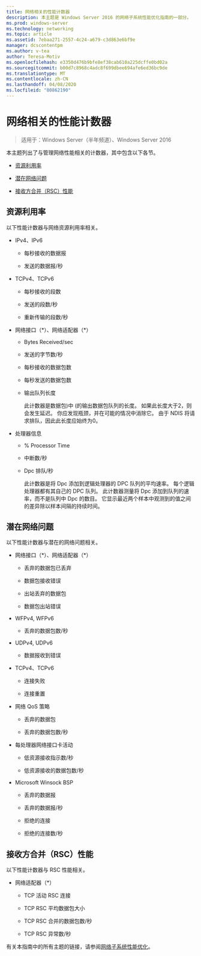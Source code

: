 ```yaml
---
title: 网络相关的性能计数器
description: 本主题是 Windows Server 2016 的网络子系统性能优化指南的一部分。
ms.prod: windows-server
ms.technology: networking
ms.topic: article
ms.assetid: 7ebaa271-2557-4c24-a679-c3d863e6bf9e
manager: dcscontentpm
ms.author: v-tea
author: Teresa-Motiv
ms.openlocfilehash: e3350d476b9bfe8ef38cab610a225dcffe0bd02a
ms.sourcegitcommit: b00d7c8968c4adc8f699dbee694afe6ed36bc9de
ms.translationtype: MT
ms.contentlocale: zh-CN
ms.lasthandoff: 04/08/2020
ms.locfileid: "80862190"
---
```

# <a name="network-related-performance-counters"></a>网络相关的性能计数器

>适用于：Windows Server（半年频道）、Windows Server 2016

本主题列出了与管理网络性能相关的计数器，其中包含以下各节。  
  
-   [资源利用率](#bkmk_ru)  
  
-   [潜在网络问题](#bkmk_np)  
  
-   [接收方合并（RSC）性能](#bkmk_rsc)  
  
##  <a name="resource-utilization"></a><a name="bkmk_ru"></a>资源利用率  

以下性能计数器与网络资源利用率相关。  
  
- IPv4、IPv6  
  
  -   每秒接收的数据报  
  
  -   发送的数据报/秒  
  
- TCPv4、TCPv6  
  
  -   每秒接收的段数  
  
  -   发送的段数/秒  
  
  -   重新传输的段数/秒  
  
- 网络接口（*）、网络适配器（\*）  
  
  - Bytes Received/sec  
  
  - 发送的字节数/秒  
  
  - 每秒接收的数据包数  
  
  - 每秒发送的数据包数  
  
  - 输出队列长度  
  
    此计数器是数据包\)中 \(的输出数据包队列的长度。 如果此长度大于2，则会发生延迟。 你应发现瓶颈，并在可能的情况中消除它。 由于 NDIS 将请求排队，因此此长度应始终为0。  
  
- 处理器信息  
  
  - % Processor Time  
  
  - 中断数/秒  
  
  - Dpc 排队/秒  
  
    此计数器是将 Dpc 添加到逻辑处理器的 DPC 队列的平均速率。 每个逻辑处理器都有其自己的 DPC 队列。 此计数器测量将 Dpc 添加到队列的速率，而不是队列中 Dpc 的数目。 它显示最近两个样本中观测到的值之间的差异除以样本间隔的持续时间。  
  
##  <a name="potential-network-problems"></a><a name="bkmk_np"></a>潜在网络问题  

以下性能计数器与潜在的网络问题相关。  
  
-   网络接口（*）、网络适配器（\*）  
  
    -   丢弃的数据包已丢弃  
  
    -   数据包接收错误  
  
    -   出站丢弃的数据包  
  
    -   数据包出站错误  
  
-   WFPv4, WFPv6  
  
    -   丢弃的数据包数/秒

-   UDPv4, UDPv6

    -   数据报收到错误  
  
-   TCPv4、TCPv6  
  
    -   连接失败  
  
    -   连接重置  
  
-   网络 QoS 策略  
  
    -   丢弃的数据包  
  
    -   丢弃的数据包数/秒  
  
-   每处理器网络接口卡活动  
  
    -   低资源接收指示数/秒  
  
    -   低资源接收的数据包数/秒  
  
-   Microsoft Winsock BSP  
  
    -   丢弃的数据报  
  
    -   丢弃的数据报/秒  
  
    -   拒绝的连接  
  
    -   拒绝的连接数/秒  
  
##  <a name="receive-side-coalescing-rsc-performance"></a><a name="bkmk_rsc"></a>接收方合并（RSC）性能  

以下性能计数器与 RSC 性能相关。  
  
-   网络适配器（*）  
  
    -   TCP 活动 RSC 连接  
  
    -   TCP RSC 平均数据包大小  
  
    -   TCP RSC 合并的数据包数/秒  
  
    -   TCP RSC 异常数/秒

有关本指南中的所有主题的链接，请参阅[网络子系统性能优化](net-sub-performance-top.md)。